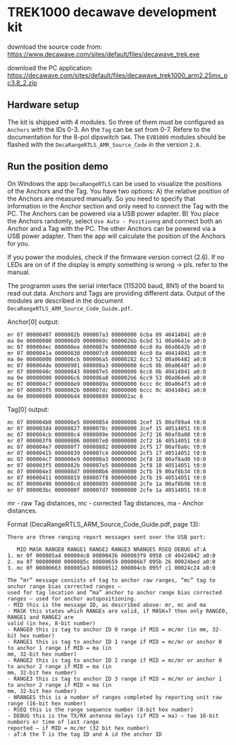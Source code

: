 # TREK1000 decawave development kit

download the source code from:
https://www.decawave.com/sites/default/files/decawave_trek.exe

download the PC application:
https://decawave.com/sites/default/files/decawave_trek1000_arm2.25mx_pc3.8_2.zip


## Hardware setup 

The kit is shipped with 4 modules. So three of them must be configured as `Anchors` with the IDs 0-3. An the `Tag` can be set from 0-7. Refere to the documentation for the 8-pol dipswitch `SW4`.  The `EVB1000` modules should be flashed with the `DecaRangeRTLS_AMR_Source_Code` in the version `2.6`. 

## Run the position demo

On Windows the app `DecaRangeRTLS` can be used to visualize the positions of the Anchors and the Tag. You have two options: A) the relative position of the Anchors are measured manually. So you need to specify that information in the Anchor section and only need to connect the Tag with the PC. The Anchors can be powered via a USB power adapter. B) You place the Anchors randomly, select `Use Auto - Positionng` and connect both an Anchor and a Tag with the PC. The other Anchors can be powered via a USB power adapter. Then the app will calculate the position of the Anchors for you. 

If you power the modules, check if the firmware version correct (2.6). If no LEDs are on of if the display is empty something is wrong -> pls. refer to the manual.

The programm uses the serial interface (115200 baud, 8N1) of the board to read out data. Anchors and Tags are providing different data. Output of the modules are described in the document `DecaRangeRTLS_ARM_Source_Code_Guide.pdf`.  

Anchor[0] output:
```
mr 07 00000407 0000082b 000007a3 00000000 6cba 09 40414041 a0:0
ma 0e 00000000 000006d9 0000069c 0000026b 6cbd 51 00a0641e a0:0
mc 07 000004ec 000008ee 0000087e 00000000 6cc0 0a 00a0642b a0:0
mr 07 0000041a 00000830 000007c0 00000000 6cc0 0a 40414041 a0:0
ma 0e 00000000 000006cb 000006a5 00000282 6cc3 52 00a06482 a0:0
mc 07 000004de 00000901 000008a3 00000000 6cc6 0b 00a0648f a0:0
mr 07 0000040c 00000843 000007e5 00000000 6cc6 0b 40414041 a0:0
ma 0e 00000000 000006c6 000006a0 000002b6 6cc9 53 00a064e6 a0:0
mc 07 000004c7 000008e9 0000089a 00000000 6ccc 0c 00a064f3 a0:0
mr 07 000003f5 0000082b 000007dc 00000000 6ccc 0c 40414041 a0:0
ma 0e 00000000 000006d4 00000689 000002ac 6
```
Tag[0] output:
```
mc 07 000004b0 000008e5 00000854 00000000 2cef 15 00af89a4 t0:0
mr 07 000003d4 00000827 0000078c 00000000 2cef 15 40514051 t0:0
mc 07 000004cb 000008c4 0000089e 00000000 2cf2 16 00af8a08 t0:0
mr 07 000003f9 00000806 000007e0 00000000 2cf2 16 40514051 t0:0
mc 07 000004e7 000008f7 00000882 00000000 2cf5 17 00af8a6c t0:0
mr 07 00000415 00000839 000007c4 00000000 2cf5 17 40514051 t0:0
mc 07 000004c7 000008e9 000008a3 00000000 2cf8 18 00af8ad0 t0:0
mr 07 000003f5 0000082b 000007e5 00000000 2cf8 18 40514051 t0:0
mc 07 000004e3 000008d7 000008b6 00000000 2cfb 19 00af8b34 t0:0
mr 07 00000411 00000819 000007f8 00000000 2cfb 19 40514051 t0:0
mc 07 00000498 000008cd 00000895 00000000 2cfe 1a 00af8b98 t0:0
mr 07 000003bc 0000080f 000007d7 00000000 2cfe 1a 40514051 t0:0

```

mr - raw Tag distances, mc - corrected Tag distances, ma - Anchor distances.

Format (DecaRangeRTLS_ARM_Source_Code_Guide.pdf, page 13):
```
There are three ranging report messages sent over the USB port:

   MID MASK RANGE0 RANGE1 RANGE2 RANGE3 NRANGES RSEQ DEBUG aT:A
1. mr 0f 000005a4 000004c8 00000436 000003f9 0958 c0 40424042 a0:0
2. ma 07 00000000 0000085c 00000659 000006b7 095b 26 00024bed a0:0
3. mc 0f 00000663 000005a3 00000512 000004cb 095f c1 00024c24 a0:0

The “mr” message consists of tag to anchor raw ranges, “mc” tag to anchor range bias corrected ranges –
used for tag location and “ma” anchor to anchor range bias corrected ranges – used for anchor autopositioning.
- MID this is the message ID, as described above: mr, mc and ma
- MASK this states which RANGEs are valid, if MASK=7 then only RANGE0, RANGE1 and RANGE2 are
valid (in hex, 8-bit number)
- RANGE0 this is tag to anchor ID 0 range if MID = mc/mr (in mm, 32-bit hex number)
- RANGE1 this is tag to anchor ID 1 range if MID = mc/mr or anchor 0 to anchor 1 range if MID = ma (in
mm, 32-bit hex number)
- RANGE2 this is tag to anchor ID 2 range if MID = mc/mr or anchor 0 to anchor 2 range if MID = ma (in
mm, 32-bit hex number)
- RANGE3 this is tag to anchor ID 3 range if MID = mc/mr or anchor 1 to anchor 2 range if MID = ma (in
mm, 32-bit hex number)
- NRANGES this is a number of ranges completed by reporting unit raw range (16-bit hex number)
- RSEQ this is the range sequence number (8-bit hex number)
- DEBUG this is the TX/RX antenna delays (if MID = ma) – two 16-bit numbers or time of last range
reported – if MID = mc/mr (32 bit hex number)
- aT:A the T is the tag ID and A id the anchor ID
```
